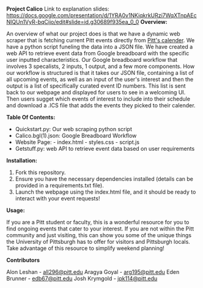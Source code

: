 **Project Calico**
Link to explanation slides: https://docs.google.com/presentation/d/1YRA0v1NKiqkrkURzi7WqXTnpAEcNIQUn1VyR-bqCijo/edit#slide=id.g30689f935ea_0_0
**Overview:**

An overview of what our project does is that we have a dynamic web scraper that is fetching current Pitt events directly from [Pitt's calender](https://calendar.pitt.edu/calendar). We have a python script funeling the data into a JSON file. We have created a web API to retrieve event data from Google breadboard with the specific user inputted characteristics. Our Google breadboard workflow that involves 3 specalists, 2 inputs, 1 output, and a few more components. How our workflow is structured is that it takes our JSON file, containing a list of all upcoming events, as well as an input of the user's interest and then the output is a list of specifically curated event ID numbers. This list is sent back to our webpage and displayed for users to see in a welcoming UI. Then users sugget which events of interest to include into their schedule and download a .ICS file that adds the events they picked to their calender.

**Table Of Contents:**

- Quickstart.py:       Our web scraping python script
- Calico.bgl(1).json:  Google Breadboard Workflow
- Website Page:
      - index.html
      - styles.css
      - script.js
- Getstuff.py:         web API to retrieve event data based on user requirements

**Installation:**

1. Fork this repository.
2. Ensure you have the necessary dependencies installed (details can be provided in a requirements.txt file).
3. Launch the webpage using the index.html file, and it should be ready to interact with your event requests!

**Usage:**

If you are a Pitt student or faculty, this is a wonderful resource for you to find ongoing events that cater to your interest. If you are not within the Pitt community and just visiting, this can show you some of the unique things the University of Pittsburgh has to offer for visitors and Pittsburgh locals. Take advantage of this resource to simplify weekend planning!

**Contributors**

Alon Leshan - all296@pitt.edu
Aragya Goyal - arg195@pitt.edu
Eden Brunner - edb67@pitt.edu
Josh Krymgold - jpk114@pitt.edu
